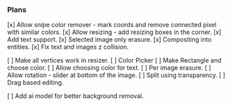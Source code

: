 ### Plans
[x] Allow snipe color remover - mark coords and remove connected pixel with similar colors.
[x] Allow resizing - add resizing boxes in the corner.
[x] Add text support.
[x] Selected image only erasure.
[x] Compositing into entities.
[x] Fix text and images z collision.

[ ] Make all vertices work in resizer.
[ ] Color Picker
[ ] Make Rectangle and choose color.
[ ] Allow choosing color for text.
[ ] Per image erasure.
[ ] Allow rotation - slider at bottom of the image.
[ ] Split using transparency.
[ ] Drag based editing.

[ ] Add ai model for better background removal.
